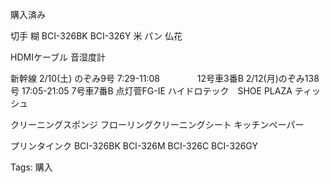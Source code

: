 購入済み

切手
糊
BCI-326BK
BCI-326Y
米
パン
仏花

HDMIケーブル
音湿度計

新幹線
2/10(土) のぞみ9号 7:29-11:08
　　　　12号車3番B
2/12(月)のぞみ138号 17:05-21:05
               7号車7番B
点灯菅FG-IE
ハイドロテック　SHOE PLAZA
ティッシュ

クリーニングスポンジ
フローリングクリーニングシート
キッチンペーパー

プリンタインク
  BCI-326BK
  BCI-326M
  BCI-326C
  BCI-326GY

Tags:
  購入